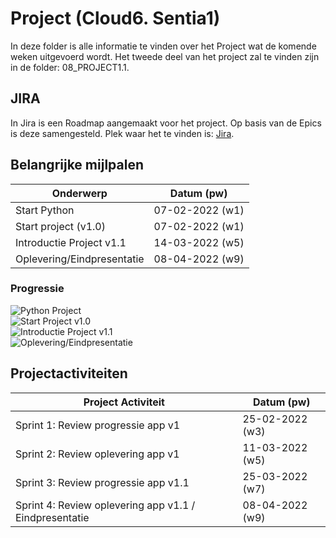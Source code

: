 # Project (Cloud6. Sentia1)
In deze folder is alle informatie te vinden over het Project wat de komende weken uitgevoerd wordt. Het tweede deel van het project zal te vinden zijn in de folder: 08_PROJECT1.1.

## JIRA
In Jira is een Roadmap aangemaakt voor het project. Op basis van de Epics is deze samengesteld.
Plek waar het te vinden is: [Jira](https://techgroundscloud6q.atlassian.net/jira/software/projects/PCS/boards/5).

## Belangrijke mijlpalen
| **Onderwerp** | **Datum (pw)** |
| ------------- | -------------- |
| Start Python | 07-02-2022 (w1) |
| Start project (v1.0) | 07-02-2022 (w1) |
| Introductie Project v1.1 | 14-03-2022 (w5) |
| Oplevering/Eindpresentatie | 08-04-2022 (w9) |

### Progressie
![Python Project](https://us-central1-progress-markdown.cloudfunctions.net/progress/100)  
![Start Project v1.0](https://us-central1-progress-markdown.cloudfunctions.net/progress/10)  
![Introductie Project v1.1](https://us-central1-progress-markdown.cloudfunctions.net/progress/0)  
![Oplevering/Eindpresentatie](https://us-central1-progress-markdown.cloudfunctions.net/progress/0)

## Projectactiviteiten
| **Project Activiteit** | **Datum (pw)** |
| ---------------------- | -------------- | 
| Sprint 1: Review progressie app v1 | 25-02-2022 (w3) |
| Sprint 2: Review oplevering app v1 | 11-03-2022 (w5) |
| Sprint 3: Review progressie app v1.1 | 25-03-2022 (w7) |
| Sprint 4: Review oplevering app v1.1 / Eindpresentatie | 08-04-2022 (w9)|
